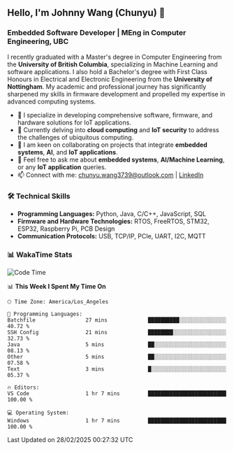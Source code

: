 ## Hello, I'm Johnny Wang (Chunyu) 👋

### Embedded Software Developer | MEng in Computer Engineering, UBC

I recently graduated with a Master's degree in Computer Engineering from the **University of British Columbia**, specializing in Machine Learning and software applications. I also hold a Bachelor's degree with First Class Honours in Electrical and Electronic Engineering from the **University of Nottingham**. My academic and professional journey has significantly sharpened my skills in firmware development and propelled my expertise in advanced computing systems.

- 🔭 I specialize in developing comprehensive software, firmware, and hardware solutions for IoT applications.
- 🌱 Currently delving into **cloud computing** and **IoT security** to address the challenges of ubiquitous computing.
- 🤝 I am keen on collaborating on projects that integrate **embedded systems**, **AI**, and **IoT applications**.
- 💬 Feel free to ask me about **embedded systems**, **AI/Machine Learning**, or any **IoT application** queries.
- 📫 Connect with me: [chunyu.wang3739@outlook.com](mailto:chunyu.wang3739@outlook.com) | [LinkedIn](https://www.linkedin.com/in/shycw1/)


### 🛠️ Technical Skills
- **Programming Languages:** Python, Java, C/C++, JavaScript, SQL
- **Firmware and Hardware Technologies:** RTOS, FreeRTOS, STM32, ESP32, Raspberry Pi, PCB Design
- **Communication Protocols:** USB, TCP/IP, PCIe, UART, I2C, MQTT

### 📊 WakaTime Stats
<!--START_SECTION:waka-->
![Code Time](http://img.shields.io/badge/Code%20Time-54%20hrs%2044%20mins-blue)

📊 **This Week I Spent My Time On** 

```text
🕑︎ Time Zone: America/Los_Angeles

💬 Programming Languages: 
Batchfile                27 mins             ██████████░░░░░░░░░░░░░░░   40.72 % 
SSH Config               21 mins             ████████░░░░░░░░░░░░░░░░░   32.73 % 
Java                     5 mins              ██░░░░░░░░░░░░░░░░░░░░░░░   08.13 % 
Other                    5 mins              ██░░░░░░░░░░░░░░░░░░░░░░░   07.58 % 
Text                     3 mins              █░░░░░░░░░░░░░░░░░░░░░░░░   05.37 % 

🔥 Editors: 
VS Code                  1 hr 7 mins         █████████████████████████   100.00 % 

💻 Operating System: 
Windows                  1 hr 7 mins         █████████████████████████   100.00 % 
```


 Last Updated on 28/02/2025 00:27:32 UTC
<!--END_SECTION:waka-->
